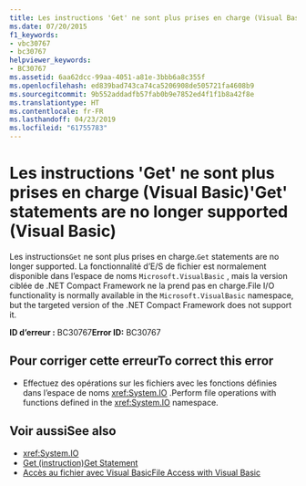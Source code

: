 ```yaml
---
title: Les instructions 'Get' ne sont plus prises en charge (Visual Basic)
ms.date: 07/20/2015
f1_keywords:
- vbc30767
- bc30767
helpviewer_keywords:
- BC30767
ms.assetid: 6aa62dcc-99aa-4051-a81e-3bbb6a8c355f
ms.openlocfilehash: ed839bad743ca74ca5206908de505721fa4608b9
ms.sourcegitcommit: 9b552addadfb57fab0b9e7852ed4f1f1b8a42f8e
ms.translationtype: HT
ms.contentlocale: fr-FR
ms.lasthandoff: 04/23/2019
ms.locfileid: "61755783"
---
```

# <a name="get-statements-are-no-longer-supported-visual-basic"></a><span data-ttu-id="6ed72-102">Les instructions 'Get' ne sont plus prises en charge (Visual Basic)</span><span class="sxs-lookup"><span data-stu-id="6ed72-102">'Get' statements are no longer supported (Visual Basic)</span></span>
<span data-ttu-id="6ed72-103">Les instructions`Get` ne sont plus prises en charge.</span><span class="sxs-lookup"><span data-stu-id="6ed72-103">`Get` statements are no longer supported.</span></span> <span data-ttu-id="6ed72-104">La fonctionnalité d’E/S de fichier est normalement disponible dans l’espace de noms `Microsoft.VisualBasic` , mais la version ciblée de .NET Compact Framework ne la prend pas en charge.</span><span class="sxs-lookup"><span data-stu-id="6ed72-104">File I/O functionality is normally available in the `Microsoft.VisualBasic` namespace, but the targeted version of the .NET Compact Framework does not support it.</span></span>  
  
 <span data-ttu-id="6ed72-105">**ID d’erreur :** BC30767</span><span class="sxs-lookup"><span data-stu-id="6ed72-105">**Error ID:** BC30767</span></span>  
  
## <a name="to-correct-this-error"></a><span data-ttu-id="6ed72-106">Pour corriger cette erreur</span><span class="sxs-lookup"><span data-stu-id="6ed72-106">To correct this error</span></span>  
  
- <span data-ttu-id="6ed72-107">Effectuez des opérations sur les fichiers avec les fonctions définies dans l’espace de noms <xref:System.IO> .</span><span class="sxs-lookup"><span data-stu-id="6ed72-107">Perform file operations with functions defined in the <xref:System.IO> namespace.</span></span>  
  
## <a name="see-also"></a><span data-ttu-id="6ed72-108">Voir aussi</span><span class="sxs-lookup"><span data-stu-id="6ed72-108">See also</span></span>

- <xref:System.IO>
- [<span data-ttu-id="6ed72-109">Get (instruction)</span><span class="sxs-lookup"><span data-stu-id="6ed72-109">Get Statement</span></span>](../../visual-basic/language-reference/statements/get-statement.md)
- [<span data-ttu-id="6ed72-110">Accès au fichier avec Visual Basic</span><span class="sxs-lookup"><span data-stu-id="6ed72-110">File Access with Visual Basic</span></span>](../../visual-basic/developing-apps/programming/drives-directories-files/file-access.md)

